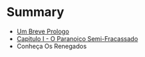 # Summary

* [Um Breve Prologo](README.md)
* [Capitulo I - O Paranoico Semi-Fracassado](chapter1.md)
* Conheça Os Renegados


